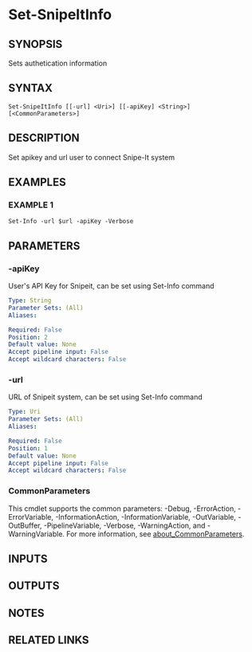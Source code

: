 ﻿---
external help file: SnipeItPS-help.xml
Module Name: SnipeitPS
online version:
schema: 2.0.0
---

# Set-SnipeItInfo

## SYNOPSIS
Sets authetication information

## SYNTAX

```
Set-SnipeItInfo [[-url] <Uri>] [[-apiKey] <String>] [<CommonParameters>]
```

## DESCRIPTION
Set apikey and url user to connect Snipe-It system

## EXAMPLES

### EXAMPLE 1
```
Set-Info -url $url -apiKey -Verbose
```

## PARAMETERS

### -apiKey
User's API Key for Snipeit, can be set using Set-Info command

```yaml
Type: String
Parameter Sets: (All)
Aliases:

Required: False
Position: 2
Default value: None
Accept pipeline input: False
Accept wildcard characters: False
```

### -url
URL of Snipeit system, can be set using Set-Info command

```yaml
Type: Uri
Parameter Sets: (All)
Aliases:

Required: False
Position: 1
Default value: None
Accept pipeline input: False
Accept wildcard characters: False
```

### CommonParameters
This cmdlet supports the common parameters: -Debug, -ErrorAction, -ErrorVariable, -InformationAction, -InformationVariable, -OutVariable, -OutBuffer, -PipelineVariable, -Verbose, -WarningAction, and -WarningVariable. For more information, see [about_CommonParameters](http://go.microsoft.com/fwlink/?LinkID=113216).

## INPUTS

## OUTPUTS

## NOTES

## RELATED LINKS
